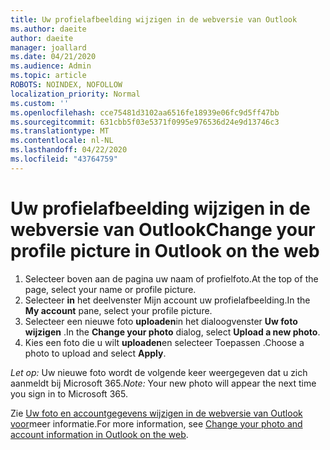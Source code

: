 ```yaml
---
title: Uw profielafbeelding wijzigen in de webversie van Outlook
ms.author: daeite
author: daeite
manager: joallard
ms.date: 04/21/2020
ms.audience: Admin
ms.topic: article
ROBOTS: NOINDEX, NOFOLLOW
localization_priority: Normal
ms.custom: ''
ms.openlocfilehash: cce75481d3102aa6516fe18939e06fc9d5ff47bb
ms.sourcegitcommit: 631cbb5f03e5371f0995e976536d24e9d13746c3
ms.translationtype: MT
ms.contentlocale: nl-NL
ms.lasthandoff: 04/22/2020
ms.locfileid: "43764759"
---
```

# <a name="change-your-profile-picture-in-outlook-on-the-web"></a><span data-ttu-id="37fac-102">Uw profielafbeelding wijzigen in de webversie van Outlook</span><span class="sxs-lookup"><span data-stu-id="37fac-102">Change your profile picture in Outlook on the web</span></span>

1. <span data-ttu-id="37fac-103">Selecteer boven aan de pagina uw naam of profielfoto.</span><span class="sxs-lookup"><span data-stu-id="37fac-103">At the top of the page, select your name or profile picture.</span></span>
1. <span data-ttu-id="37fac-104">Selecteer **in** het deelvenster Mijn account uw profielafbeelding.</span><span class="sxs-lookup"><span data-stu-id="37fac-104">In the **My account** pane, select your profile picture.</span></span>
1. <span data-ttu-id="37fac-105">Selecteer een nieuwe foto **uploaden**in het dialoogvenster **Uw foto wijzigen** .</span><span class="sxs-lookup"><span data-stu-id="37fac-105">In the **Change your photo** dialog, select **Upload a new photo**.</span></span>
1. <span data-ttu-id="37fac-106">Kies een foto die u wilt **uploaden**en selecteer Toepassen .</span><span class="sxs-lookup"><span data-stu-id="37fac-106">Choose a photo to upload and select **Apply**.</span></span>

<span data-ttu-id="37fac-107">*Let op:* Uw nieuwe foto wordt de volgende keer weergegeven dat u zich aanmeldt bij Microsoft 365.</span><span class="sxs-lookup"><span data-stu-id="37fac-107">*Note:* Your new photo will appear the next time you sign in to Microsoft 365.</span></span>

<span data-ttu-id="37fac-108">Zie [Uw foto en accountgegevens wijzigen in de webversie van Outlook voor](https://support.office.com/article/b2dbb289-851d-4bed-93c3-3e136f5659ec)meer informatie.</span><span class="sxs-lookup"><span data-stu-id="37fac-108">For more information, see [Change your photo and account information in Outlook on the web](https://support.office.com/article/b2dbb289-851d-4bed-93c3-3e136f5659ec).</span></span>